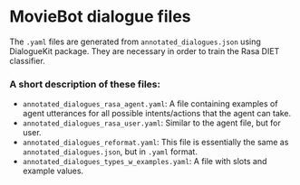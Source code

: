 # MovieBot dialogue files

The `.yaml` files are generated from `annotated_dialogues.json` using DialogueKit package. They are necessary in order to train the Rasa DIET classifier. 

### A short description of these files:
  - `annotated_dialogues_rasa_agent.yaml`: A file containing examples of agent utterances for all possible intents/actions that the agent can take.
  - `annotated_dialogues_rasa_user.yaml`: Similar to the agent file, but for user.
  - `annotated_dialogues_reformat.yaml`: This file is essentially the same as `annotated_dialogues.json`, but in `.yaml` format.
  - `annotated_dialogues_types_w_examples.yaml`: A file with slots and example values.